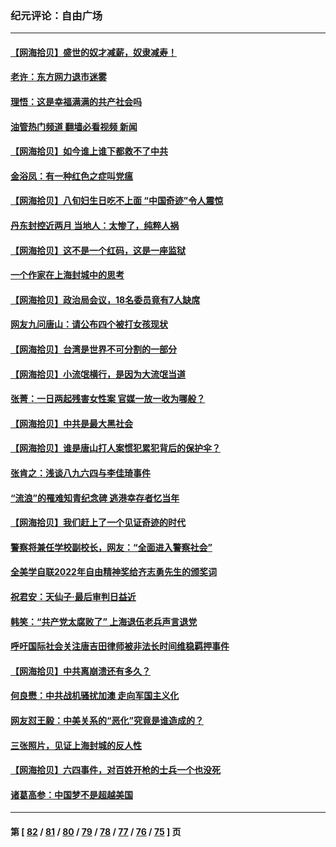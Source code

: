 ### 纪元评论：自由广场
---
#### [【网海拾贝】盛世的奴才减薪，奴隶减寿！](../../pages/nsc993/n13770596.md?07020330) 
#### [老许：东方网力退市迷雾](../../pages/nsc993/n13770632.md?07020330) 
#### [理悟：这是幸福满满的共产社会吗](../../pages/nsc993/n13770623.md?07020330) 
#### [油管热门频道 翻墙必看视频 新闻](ok?07020330)
#### [【网海拾贝】如今谁上谁下都救不了中共](../../pages/nsc993/n13769122.md?07020330) 
#### [金浴凤：有一种红色之症叫党瘟](../../pages/nsc993/n13768183.md?07020330) 
#### [【网海拾贝】八旬妇生日吃不上面 “中国奇迹”令人震惊](../../pages/nsc993/n13767479.md?07020330) 
#### [丹东封控近两月 当地人：太惨了，纯粹人祸](../../pages/nsc993/n13766621.md?07020330) 
#### [【网海拾贝】这不是一个红码，这是一座监狱](../../pages/nsc993/n13766606.md?07020330) 
#### [一个作家在上海封城中的思考](../../pages/nsc993/n13766570.md?07020330) 
#### [【网海拾贝】政治局会议，18名委员竟有7人缺席](../../pages/nsc993/n13765085.md?07020330) 
#### [网友九问唐山：请公布四个被打女孩现状](../../pages/nsc993/n13764890.md?07020330) 
#### [【网海拾贝】台湾是世界不可分割的一部分](../../pages/nsc993/n13763337.md?07020330) 
#### [【网海拾贝】小流氓横行，是因为大流氓当道](../../pages/nsc993/n13762217.md?07020330) 
#### [张菁：一日两起残害女性案 官媒一放一收为哪般？](../../pages/nsc993/n13761611.md?07020330) 
#### [【网海拾贝】中共是最大黑社会](../../pages/nsc993/n13760791.md?07020330) 
#### [【网海拾贝】谁是唐山打人案惯犯累犯背后的保护伞？](../../pages/nsc993/n13759258.md?07020330) 
#### [张肯之：浅谈八九六四与李佳琦事件](../../pages/nsc993/n13759194.md?07020330) 
#### [“流浪”的罹难知青纪念碑 逃港幸存者忆当年](../../pages/nsc993/n13758168.md?07020330) 
#### [【网海拾贝】我们赶上了一个见证奇迹的时代](../../pages/nsc993/n13757535.md?07020330) 
#### [警察将兼任学校副校长，网友：“全面进入警察社会”](../../pages/nsc993/n13756603.md?07020330) 
#### [全美学自联2022年自由精神奖给齐志勇先生的颁奖词](../../pages/nsc993/n13757085.md?07020330) 
#### [祝君安：天仙子·最后审判日益近](../../pages/nsc993/n13757082.md?07020330) 
#### [韩笑：“共产党太腐败了” 上海退伍老兵声言退党](../../pages/nsc993/n13756509.md?07020330) 
#### [呼吁国际社会关注唐吉田律师被非法长时间维稳羁押事件](../../pages/nsc993/n13756423.md?07020330) 
#### [【网海拾贝】中共离崩溃还有多久？](../../pages/nsc993/n13756396.md?07020330) 
#### [何良懋：中共战机骚扰加澳 走向军国主义化](../../pages/nsc993/n13756358.md?07020330) 
#### [网友怼王毅：中美关系的“恶化”究竟是谁造成的？](../../pages/nsc993/n13754895.md?07020330) 
#### [三张照片，见证上海封城的反人性](../../pages/nsc993/n13754862.md?07020330) 
#### [【网海拾贝】六四事件，对百姓开枪的士兵一个也没死](../../pages/nsc993/n13754786.md?07020330) 
#### [诸葛高参：中国梦不是超越美国](../../pages/nsc993/n13753666.md?07020330) 

---
#### 第 [ [82](./82.md?07020330) / [81](./81.md?07020330) / [80](./80.md?07020330) / [79](./79.md?07020330) / [78](./78.md?07020330) / [77](./77.md?07020330) / [76](./76.md?07020330) / [75](./75.md?07020330) ] 页
